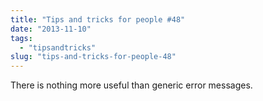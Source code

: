 ```yaml
---
title: "Tips and tricks for people #48"
date: "2013-11-10"
tags: 
  - "tipsandtricks"
slug: "tips-and-tricks-for-people-48"
---
```


There is nothing more useful than generic error messages.

